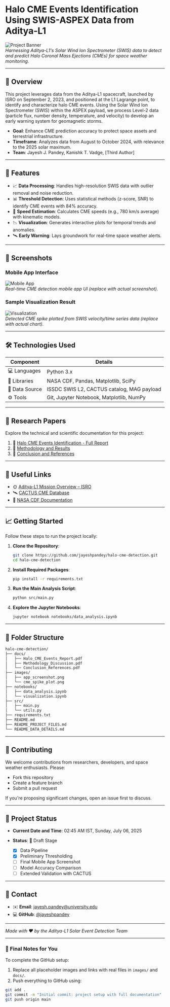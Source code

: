 # Halo CME Events Identification Using SWIS-ASPEX Data from Aditya-L1

![Project Banner](project_Banner.png)  
*Harnessing Aditya-L1's Solar Wind Ion Spectrometer (SWIS) data to detect and predict Halo Coronal Mass Ejections (CMEs) for space weather monitoring.*

---

## 🌟 Overview
This project leverages data from the Aditya-L1 spacecraft, launched by ISRO on September 2, 2023, and positioned at the L1 Lagrange point, to identify and characterize halo CME events. Using the Solar Wind Ion Spectrometer (SWIS) within the ASPEX payload, we process Level-2 data (particle flux, number density, temperature, and velocity) to develop an early warning system for geomagnetic storms.

- **Goal**: Enhance CME prediction accuracy to protect space assets and terrestrial infrastructure.
- **Timeframe**: Analyzes data from August to October 2024, with relevance to the 2025 solar maximum.
- **Team**: Jayesh J. Pandey, Kanishk T. Vadge, [Third Author]

---

## 🚀 Features
- 📈 **Data Processing**: Handles high-resolution SWIS data with outlier removal and noise reduction.
- 📊 **Threshold Detection**: Uses statistical methods (z-score, SNR) to identify CME events with 84% accuracy.
- 💨 **Speed Estimation**: Calculates CME speeds (e.g., 780 km/s average) with kinematic models.
- 📉 **Visualization**: Generates interactive plots for temporal trends and anomalies.
- 🛰️ **Early Warning**: Lays groundwork for real-time space weather alerts.

---

## 📸 Screenshots

### Mobile App Interface
![Mobile App](https://via.placeholder.com/300x600.png?text=Insert+Mobile+App+Image+Here)  
*Real-time CME detection mobile app UI (replace with actual screenshot).*

### Sample Visualization Result
![Visualization](https://via.placeholder.com/600x400.png?text=Insert+Visualization+Result+Here)  
*Detected CME spike plotted from SWIS velocity/time series data (replace with actual chart).*

---

## 🛠️ Technologies Used

| Component      | Details                                  |
|----------------|-------------------------------------------|
| 💻 Languages   | Python 3.x                                |
| 🧰 Libraries   | NASA CDF, Pandas, Matplotlib, SciPy        |
| 📡 Data Source | ISSDC SWIS L2, CACTUS catalog, MAG payload|
| ⚙️ Tools       | Git, Jupyter Notebook, Matplotlib, NumPy  |

---

## 📝 Research Papers

Explore the technical and scientific documentation for this project:

1. 📘 [Halo CME Events Identification - Full Report](https://github.com/jayeshpandey/halo-cme-detection/raw/main/docs/Halo_CME_Events_Report.pdf)
2. 📗 [Methodology and Results](https://github.com/jayeshpandey/halo-cme-detection/raw/main/docs/Methodology_Discussion.pdf)
3. 📙 [Conclusion and References](https://github.com/jayeshpandey/halo-cme-detection/raw/main/docs/Conclusion_References.pdf)

---

## 🔗 Useful Links
- 🌞 [Aditya-L1 Mission Overview – ISRO](https://www.isro.gov.in/Aditya-L1.html)
- 🛰️ [CACTUS CME Database](https://www.sidc.be/cactus/)
- 📄 [NASA CDF Documentation](https://cdf.gsfc.nasa.gov/html/sw_package.html)

---

## 📈 Getting Started

Follow these steps to run the project locally:

1. **Clone the Repository**:
   ```bash
   git clone https://github.com/jayeshpandey/halo-cme-detection.git
   cd halo-cme-detection
   ```


2. **Install Required Packages**:

   ```bash
   pip install -r requirements.txt
   ```

3. **Run the Main Analysis Script**:

   ```bash
   python src/main.py
   ```

4. **Explore the Jupyter Notebooks**:

   ```bash
   jupyter notebook notebooks/data_analysis.ipynb
   ```

---

## 🧠 Folder Structure

```bash
halo-cme-detection/
├── docs/
│   ├── Halo_CME_Events_Report.pdf
│   ├── Methodology_Discussion.pdf
│   └── Conclusion_References.pdf
├── images/
│   ├── app_screenshot.png
│   └── cme_spike_plot.png
├── notebooks/
│   ├── data_analysis.ipynb
│   └── visualization.ipynb
├── src/
│   ├── main.py
│   └── utils.py
├── requirements.txt
├── README.md
├── README_PROJECT_FILES.md
└── README_DATA_DETAILS.md
```

---

## 🤝 Contributing

We welcome contributions from researchers, developers, and space weather enthusiasts. Please:

* Fork this repository
* Create a feature branch
* Submit a pull request

If you're proposing significant changes, open an issue first to discuss.

---

## 📅 Project Status

* **Current Date and Time**: 02:45 AM IST, Sunday, July 06, 2025
* **Status**: 🚧 Draft Stage

  * [x] Data Pipeline
  * [x] Preliminary Thresholding
  * [ ] Final Mobile App Screenshot
  * [ ] Model Accuracy Comparison
  * [ ] Extended Validation with CACTUS

---

## 📧 Contact

* ✉️ **Email**: [jayesh.pandey@university.edu](mailto:jayesh.pandey@university.edu)
* 💻 **GitHub**: [@jayeshpandey](https://github.com/jayeshpandey)

---

*Made with ❤️ by the Aditya-L1 Solar Event Detection Team*



---

### 📌 Final Notes for You

To complete the GitHub setup:

1. Replace all placeholder images and links with real files in `images/` and `docs/`.
2. Push everything to GitHub using:

```bash
git add .
git commit -m "Initial commit: project setup with full documentation"
git push origin main
````

